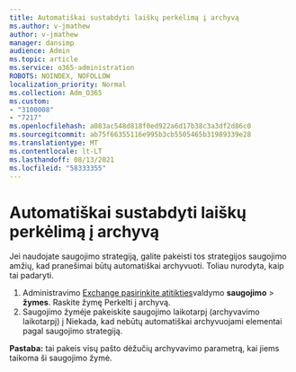 ```yaml
---
title: Automatiškai sustabdyti laiškų perkėlimą į archyvą
ms.author: v-jmathew
author: v-jmathew
manager: dansimp
audience: Admin
ms.topic: article
ms.service: o365-administration
ROBOTS: NOINDEX, NOFOLLOW
localization_priority: Normal
ms.collection: Adm_O365
ms.custom:
- "3100008"
- "7217"
ms.openlocfilehash: a083ac548d818f0ed922a6d17b38c3a3df2d86c0
ms.sourcegitcommit: ab75f66355116e995b3cb5505465b31989339e28
ms.translationtype: MT
ms.contentlocale: lt-LT
ms.lasthandoff: 08/13/2021
ms.locfileid: "58333355"
---
```

# <a name="stop-messages-from-moving-to-the-archive-automatically"></a>Automatiškai sustabdyti laiškų perkėlimą į archyvą

Jei naudojate saugojimo strategiją, galite pakeisti tos strategijos saugojimo amžių, kad pranešimai būtų automatiškai archyvuoti. Toliau nurodyta, kaip tai padaryti.

1. Administravimo [Exchange pasirinkite atitikties](https://go.microsoft.com/fwlink/?linkid=2059104)valdymo **saugojimo**  >  **žymes**. Raskite žymę Perkelti į archyvą.
2. Saugojimo žymėje pakeiskite saugojimo laikotarpį (archyvavimo  laikotarpį) į Niekada, kad nebūtų automatiškai archyvuojami elementai pagal saugojimo strategiją.

**Pastaba:** tai pakeis visų pašto dėžučių archyvavimo parametrą, kai jiems taikoma ši saugojimo žymė.
